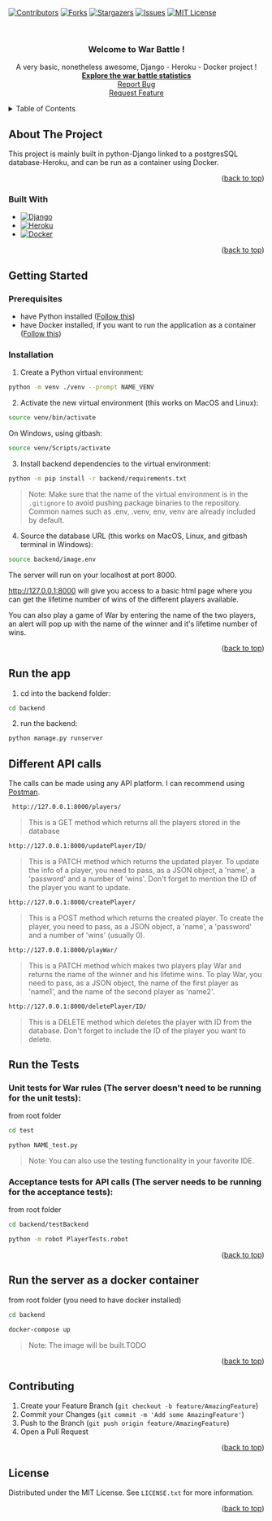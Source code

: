 <!-- PROJECT SHIELDS -->
<!--
*** I'm using markdown "reference style" links for readability.
*** Reference links are enclosed in brackets [ ] instead of parentheses ( ).
*** See the bottom of this document for the declaration of the reference variables
*** for contributors-url, forks-url, etc. This is an optional, concise syntax you may use.
*** https://www.markdownguide.org/basic-syntax/#reference-style-links
-->
[![Contributors][contributors-shield]][contributors-url]
[![Forks][forks-shield]][forks-url]
[![Stargazers][stars-shield]][stars-url]
[![Issues][issues-shield]][issues-url]
[![MIT License][license-shield]][license-url]



<!-- PROJECT LOGO -->
<br />
<div align="center">
  <a href="https://github.com/artus15/Aspen-Project">
<!--     <img src="images/logo.png" alt="Logo" width="80" height="80"> -->
  </a>

  <h3 align="center">Welcome to War Battle !</h3>

  <p align="center">
    A very basic, nonetheless awesome, Django - Heroku - Docker project !
    <br />
    <a href="https://github.com/artus15/Aspen-Project/wiki/War-Statistics"><strong>Explore the war battle statistics</strong></a>
    <br />
    <a href="https://github.com/artus15/Aspen-Project/issues">Report Bug</a>
    <br />
    <a href="https://github.com/artus15/Aspen-Project/issues">Request Feature</a>
  </p>
</div>



<!-- TABLE OF CONTENTS -->
<details>
  <summary>Table of Contents</summary>
  <ol>
    <li>
      <a href="#about-the-project">About The Project</a>
      <ul>
        <li><a href="#built-with">Built With</a></li>
      </ul>
    </li>
    <li>
      <a href="#getting-started">Getting Started</a>
      <ul>
        <li><a href="#prerequisites">Prerequisites</a></li>
        <li><a href="#installation">Installation</a></li>
      </ul>
    </li>
    <li><a href="#run-the-app">Run the app</a></li>
    <li><a href="#different-api-calls">Different API calls</a></li>
    <li><a href="#run-the-tests">Run the Tests</a></li>
    <li><a href="#contributing">Contributing</a></li>
    <li><a href="#license">License</a></li>
  </ol>
</details>



<!-- ABOUT THE PROJECT -->
## About The Project

<!-- [![Product Name Screen Shot][product-screenshot]](https://example.com) -->

This project is mainly built in python-Django linked to a postgresSQL database-Heroku, and can be run as a container using Docker. 


<p align="right">(<a href="#readme-top">back to top</a>)</p>



### Built With


* [![Django][DjangoB]][Django]
* [![Heroku][HerokuB]][Heroku]
* [![Docker][DockerVM]][Docker]

<p align="right">(<a href="#readme-top">back to top</a>)</p>



<!-- GETTING STARTED -->
## Getting Started


### Prerequisites

  - have Python installed ([Follow this](https://www.python.org/downloads/))
  - have Docker installed, if you want to run the application as a container ([Follow this](https://docs.docker.com/get-docker/))
 
### Installation

1. Create a Python virtual environment:
  ```sh
  python -m venv ./venv --prompt NAME_VENV
  ```
2. Activate the new virtual environment (this works on MacOS and Linux):
  ```sh
  source venv/bin/activate
  ``` 
  
  On Windows, using gitbash:
  ```sh
  source venv/Scripts/activate
  ``` 
  
3. Install backend dependencies to the virtual environment:
  ```sh
  python -m pip install -r backend/requirements.txt 
  ```
  > Note: Make sure that the name of the virtual environment is in the ```.gitignore``` to avoid pushing package binaries to the repository. Common names such as .env, .venv, env, venv are already included by default.
4. Source the database URL (this works on MacOS, Linux, and gitbash terminal in Windows):
 ```sh
 source backend/image.env 
 ```
 
 The server will run on your localhost at port 8000.
 
 http://127.0.0.1:8000 will give you access to a basic html page where you can get the lifetime number of wins of the different players available.
 
 You can also play a game of War by entering the name of the two players, an alert will pop up with the name of the winner and it's lifetime number of wins.
 
<p align="right">(<a href="#readme-top">back to top</a>)</p>
  
## Run the app

  1. cd into the backend folder:
  ```sh
  cd backend 
  ```
  2. run the backend:
  ```sh
  python manage.py runserver
  ```

## Different API calls

The calls can be made using any API platform. I can recommend using [Postman](https://www.postman.com/downloads/).

 ```sh
  http://127.0.0.1:8000/players/ 
  ```
  > This is a GET method which returns all the players stored in the database
  
   ```sh
  http://127.0.0.1:8000/updatePlayer/ID/
  ```
  > This is a PATCH method which returns the updated player. To update the info of a player, you need to pass, as a JSON object, a 'name', a 'password' and a number of 'wins'. Don't forget to mention the ID of the player you want to update.
  
  ```sh
  http://127.0.0.1:8000/createPlayer/
  ```
  > This is a POST method which returns the created player. To create the player, you need to pass, as a JSON object, a 'name', a 'password' and a number of 'wins' (usually 0). 
  
  ```sh
  http://127.0.0.1:8000/playWar/
  ```
  > This is a PATCH method which makes two players play War and returns the name of the winner and his lifetime wins. To play War, you need to pass, as a JSON object, the name of the first player as 'name1', and the name of the second player as 'name2'.
  
  ```sh
  http://127.0.0.1:8000/deletePlayer/ID/
  ```
  > This is a DELETE method which deletes the player with ID from the database. Don't forget to include the ID of the player you want to delete.

## Run the Tests

### Unit tests for War rules (The server doesn't need to be running for the unit tests):

from root folder

 ```sh
 cd test
 ```

 ```sh
 python NAME_test.py
 ```
 > Note: You can also use the testing functionality in your favorite IDE.

 
### Acceptance tests for API calls (The server needs to be running for the acceptance tests):

from root folder

```sh
cd backend/testBackend
```
```sh
python -m robot PlayerTests.robot
```

<p align="right">(<a href="#readme-top">back to top</a>)</p>

## Run the server as a docker container

from root folder (you need to have docker installed)

 ```sh
 cd backend
 ```

 ```sh
 docker-compose up
 ```
 > Note: The image will be built.TODO

<p align="right">(<a href="#readme-top">back to top</a>)</p>


<!-- CONTRIBUTING -->
## Contributing

1. Create your Feature Branch (`git checkout -b feature/AmazingFeature`)
2. Commit your Changes (`git commit -m 'Add some AmazingFeature'`)
3. Push to the Branch (`git push origin feature/AmazingFeature`)
4. Open a Pull Request

<p align="right">(<a href="#readme-top">back to top</a>)</p>



<!-- LICENSE -->
## License

Distributed under the MIT License. See `LICENSE.txt` for more information.

<p align="right">(<a href="#readme-top">back to top</a>)</p>





<!-- MARKDOWN LINKS & IMAGES -->
<!-- https://www.markdownguide.org/basic-syntax/#reference-style-links -->
[contributors-shield]: https://img.shields.io/github/contributors/artus15/Aspen-Project.svg?style=for-the-badge
[contributors-url]: https://github.com/artus15/Aspen-Project/graphs/contributors
[forks-shield]: https://img.shields.io/github/forks/artus15/Aspen-Project.svg?style=for-the-badge
[forks-url]: https://github.com/artus15/Aspen-Project/network/members
[stars-shield]: https://img.shields.io/github/stars/artus15/Aspen-Project.svg?style=for-the-badge
[stars-url]: https://github.com/artus15/Aspen-Project/stargazers
[issues-shield]: https://img.shields.io/github/issues/artus15/Aspen-Project.svg?style=for-the-badge
[issues-url]: https://github.com/artus15/Aspen-Project/issues
[license-shield]: https://img.shields.io/github/license/artus15/Aspen-Project.svg?style=for-the-badge
[license-url]: https://github.com/artus15/Aspen-Project/blob/master/LICENSE.txt
[linkedin-shield]: https://img.shields.io/badge/-LinkedIn-black.svg?style=for-the-badge&logo=linkedin&colorB=555
[linkedin-url]: https://linkedin.com/in/othneildrew
[product-screenshot]: images/screenshot.png
[DjangoB]: https://img.shields.io/badge/Django-000000?style=for-the-badge&logo=django&logoColor=white
[Django]: https://www.djangoproject.com/
[DockerVM]: https://img.shields.io/badge/Docker-0047AB?style=for-the-badge&logo=docker&logoColor=61DAFB
[Docker]: https://www.docker.com/
[HerokuB]: https://img.shields.io/badge/Heroku-8A2BE2?style=for-the-badge&logo=heroku&logoColor=61DAFB
[Heroku]: https://www.heroku.com/
